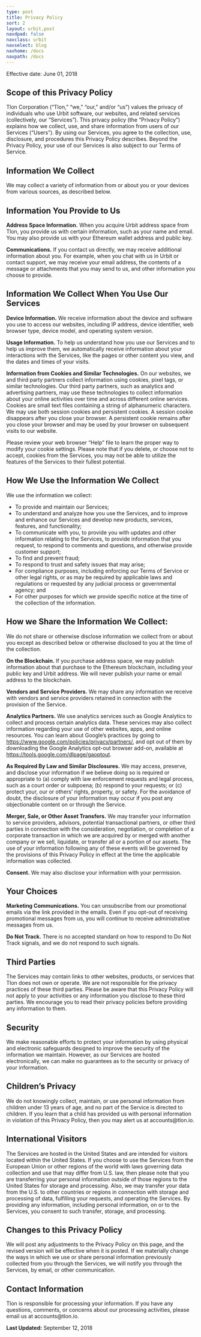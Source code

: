 ```yaml
---
type: post
title: Privacy Policy
sort: 2
layout: urbit,post
navdpad: false
navclass: urbit
navselect: blog
navhome: /docs
navpath: /docs
---
```


Effective date: June 01, 2018

<h2>Scope of this Privacy Policy</h2>

<p>
Tlon Corporation (“Tlon,” “we,” “our,” and/or “us”) values the privacy of individuals who use Urbit software, our websites, and related services (collectively, our “Services”). This privacy policy (the “Privacy Policy”) explains how we collect, use, and share information from users of our Services (“Users”). By using our Services, you agree to the collection, use, disclosure, and procedures this Privacy Policy describes. Beyond the Privacy Policy, your use of our Services is also subject to our Terms of Service.
</p>

<h2>Information We Collect</h2>

<p>We may collect a variety of information from or about you or your devices from various sources, as described below.</p>

<h2>Information You Provide to Us</h2>

<p>
<b>Address Space Information.</b> When you acquire Urbit address space from Tlon, you provide us with certain information, such as your name and email. You may also provide us with your Ethereum wallet address and public key.
</p>
<p>
<b>Communications.</b> If you contact us directly, we may receive additional information about you. For example, when you chat with us in Urbit or contact support, we may receive your email address, the contents of a message or attachments that you may send to us, and other information you choose to provide.
</p>

<h2>Information We Collect When You Use Our Services</h2>

<p>
<b>Device Information.</b> We receive information about the device and software you use to access our websites, including IP address, device identifier, web browser type, device model, and operating system version.
</p>
<p>
<b>Usage Information.</b> To help us understand how you use our Services and to help us improve them, we automatically receive information about your interactions with the Services, like the pages or other content you view, and the dates and times of your visits.
</p>
<p>
<b>Information from Cookies and Similar Technologies.</b> On our websites, we and third party partners collect information using cookies, pixel tags, or similar technologies. Our third party partners, such as analytics and advertising partners, may use these technologies to collect information about your online activities over time and across different online services. Cookies are small text files containing a string of alphanumeric characters. We may use both session cookies and persistent cookies. A session cookie disappears after you close your browser. A persistent cookie remains after you close your browser and may be used by your browser on subsequent visits to our website.
</p>

<p>
Please review your web browser “Help” file to learn the proper way to modify your cookie settings. Please note that if you delete, or choose not to accept, cookies from the Services, you may not be able to utilize the features of the Services to their fullest potential.
</p>

<h2>How We Use the Information We Collect</h2>

<p>
We use the information we collect:
</p>

<ul>
    <li>To provide and maintain our Services;</li>
    <li>To understand and analyze how you use the Services, and to improve and enhance our Services and develop new products, services, features, and functionality;</li>
    <li>To communicate with you, to provide you with updates and other information relating to the Services, to provide information that you request, to respond to comments and questions, and otherwise provide customer support;</li>
    <li>To find and prevent fraud;</li>
    <li>To respond to trust and safety issues that may arise;</li>
    <li>For compliance purposes, including enforcing our Terms of Service or other legal rights, or as may be required by applicable laws and regulations or requested by any judicial process or governmental agency; and</li>
    <li>For other purposes for which we provide specific notice at the time of the collection of the information.</li>
</ul>

<h2>How we Share the Information We Collect:</h2>
<p>
We do not share or otherwise disclose information we collect from or about you except as described below or otherwise disclosed to you at the time of the collection. 
</p>
<p>
<b>On the Blockchain.</b> If you purchase address space, we may publish information about that purchase to the Ethereum blockchain, including your public key and Urbit address. We will never publish your name or email address to the blockchain.
</p>
<p>
<b>Vendors and Service Providers.</b> We may share any information we receive with vendors and service providers retained in connection with the provision of the Service. 
</p>
<p>
<b>Analytics Partners.</b> We use analytics services such as Google Analytics to collect and process certain analytics data. These services may also collect information regarding your use of other websites, apps, and online resources. You can learn about Google’s practices by going to <a href="https://www.google.com/policies/privacy/partners/">https://www.google.com/policies/privacy/partners/</a>, and opt out of them by downloading the Google Analytics opt-out browser add-on, available at <a href="https://tools.google.com/dlpage/gaoptout">https://tools.google.com/dlpage/gaoptout</a>.
</p>
<p>
<b>As Required By Law and Similar Disclosures.</b> We may access, preserve, and disclose your information if we believe doing so is required or appropriate to (a) comply with law enforcement requests and legal process, such as a court order or subpoena; (b) respond to your requests; or (c) protect your, our or others’ rights, property, or safety. For the avoidance of doubt, the disclosure of your information may occur if you post any objectionable content on or through the Service.
</p>
<p>
<b>Merger, Sale, or Other Asset Transfers.</b> We may transfer your information to service providers, advisors, potential transactional partners, or other third parties in connection with the consideration, negotiation, or completion of a corporate transaction in which we are acquired by or merged with another company or we sell, liquidate, or transfer all or a portion of our assets. The use of your information following any of these events will be governed by the provisions of this Privacy Policy in effect at the time the applicable information was collected.
</p>
<p>
<b>Consent.</b> We may also disclose your information with your permission.
</p>
<h2>Your Choices</h2>
<p>
<b>Marketing Communications.</b> You can unsubscribe from our promotional emails via the link provided in the emails. Even if you opt-out of receiving promotional messages from us, you will continue to receive administrative messages from us.
</p>
<p>
<b>Do Not Track.</b> There is no accepted standard on how to respond to Do Not Track signals, and we do not respond to such signals. 
</p>
<h2>Third Parties</h2>
<p>
The Services may contain links to other websites, products, or services that Tlon does not own or operate. We are not responsible for the privacy practices of these third parties. Please be aware that this Privacy Policy will not apply to your activities or any information you disclose to these third parties. We encourage you to read their privacy policies before providing any information to them.
</p>
<h2>Security</h2>
<p>
We make reasonable efforts to protect your information by using physical and electronic safeguards designed to improve the security of the information we maintain. However, as our Services are hosted electronically, we can make no guarantees as to the security or privacy of your information.
</p>
<h2>Children’s Privacy</h2>
<p>
We do not knowingly collect, maintain, or use personal information from children under 13 years of age, and no part of the Service is directed to children. If you learn that a child has provided us with personal information in violation of this Privacy Policy, then you may alert us at accounts@tlon.io.
</p>
<h2>International Visitors</h2>
<p>
The Services are hosted in the United States and are intended for visitors located within the United States. If you choose to use the Services from the European Union or other regions of the world with laws governing data collection and use that may differ from U.S. law, then please note that you are transferring your personal information outside of those regions to the United States for storage and processing. Also, we may transfer your data from the U.S. to other countries or regions in connection with storage and processing of data, fulfilling your requests, and operating the Services. By providing any information, including personal information, on or to the Services, you consent to such transfer, storage, and processing.
</p>
<h2>Changes to this Privacy Policy</h2>
<p>
We will post any adjustments to the Privacy Policy on this page, and the revised version will be effective when it is posted. If we materially change the ways in which we use or share personal information previously collected from you through the Services, we will notify you through the Services, by email, or other communication.
</p>
<h2>Contact Information</h2>
<p>
Tlon is responsible for processing your information. If you have any questions, comments, or concerns about our processing activities, please email us at accounts@tlon.io.
</p>
<p>
<b>Last Updated:</b> September 12, 2018
</p>

